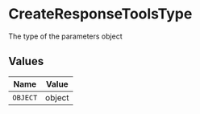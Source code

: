 # CreateResponseToolsType

The type of the parameters object


## Values

| Name     | Value    |
| -------- | -------- |
| `OBJECT` | object   |